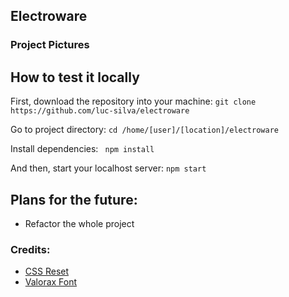 ## Electroware


### Project Pictures

## How to test it locally 
First, download the repository into your machine:
``git clone https://github.com/luc-silva/electroware``

Go to project directory:
``cd /home/[user]/[location]/electroware``

Install dependencies: 
`` npm install``

And then, start your localhost server:
``npm start``

## Plans for the future:
- Refactor the whole project

### Credits:
- [CSS Reset](https://meyerweb.com/eric/tools/css/reset/)
- [Valorax Font](https://befonts.com/valorax-font.html)
